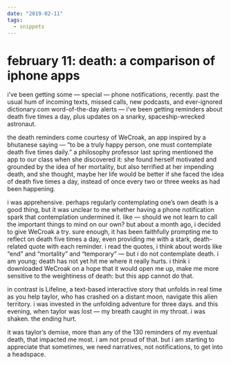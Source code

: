 ```yaml
---
date: "2019-02-11"
tags:
  - snippets
---
```

# february 11: death: a comparison of iphone apps

i’ve been getting some — special — phone notifications, recently. past the usual hum of incoming texts, missed calls, new podcasts, and ever-ignored dictionary.com word-of-the-day alerts  — i’ve been getting reminders about death five times a day, plus updates on a snarky, spaceship-wrecked astronaut.

the death reminders come courtesy of WeCroak, an app inspired by a bhutanese saying — “to be a truly happy person, one must contemplate death five times daily.” a philosophy professor last spring mentioned the app to our class when she discovered it: she found herself motivated and grounded by the idea of her mortality, but also terrified at her impending death, and she thought, maybe her life would be better if she faced the idea of death five times a day, instead of once every two or three weeks as had been happening.

i was apprehensive. perhaps regularly contemplating one’s own death is a good thing, but it was unclear to me whether having a phone notification spark that contemplation undermined it. like — should we not learn to call the important things to mind on our own? but about a month ago, i decided to give WeCroak a try. sure enough, it has been faithfully prompting me to reflect on death five times a day, even providing me with a stark, death-related quote with each reminder.
i read the quotes, i think about words like “end” and “mortality” and “temporary” — but i do not contemplate death. i am young; death has not yet hit me where it really hurts. i think i downloaded WeCroak on a hope that it would open me up, make me more sensitive to the weightiness of death: but this app cannot do that.

in contrast is Lifeline, a text-based interactive story that unfolds in real time as you help taylor, who has crashed on a distant moon, navigate this alien territory. i was invested in the unfolding adventure for three days. and this evening, when taylor was lost — my breath caught in my throat. i was shaken. the ending hurt.

it was taylor’s demise, more than any of the 130 reminders of my eventual death, that impacted me most. i am not proud of that. but i am starting to appreciate that sometimes, we need narratives, not notifications, to get into a headspace.
